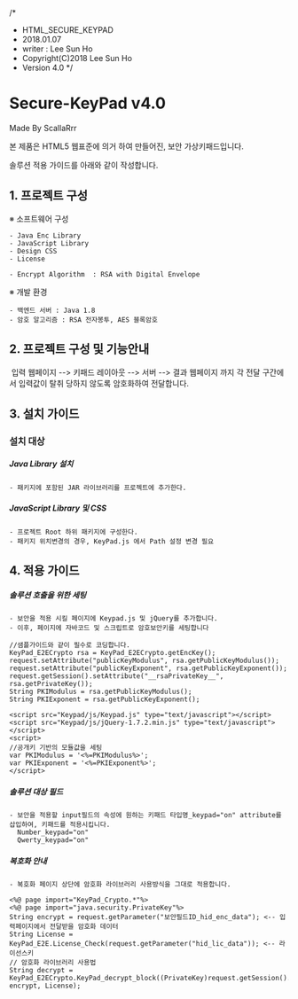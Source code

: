 /*
 * HTML_SECURE_KEYPAD
 * 2018.01.07
 * writer : Lee Sun Ho
 * Copyright(C)2018 Lee Sun Ho
 * Version 4.0
 */
   
# Secure-KeyPad v4.0
Made By ScallaRrr

본 제품은 HTML5 웹표준에 의거 하여 만들어진, 보안 가상키패드입니다.

솔루션 적용 가이드를 아래와 같이 작성합니다.

## 1. 프로젝트 구성

※ 소프트웨어 구성

    - Java Enc Library
    - JavaScript Library
    - Design CSS
    - License
       
    - Encrypt Algorithm  : RSA with Digital Envelope
     
※ 개발 환경

    - 백엔드 서버 : Java 1.8
    - 암호 알고리즘 : RSA 전자봉투, AES 블록암호

## 2. 프로젝트 구성 및 기능안내

<img src = ""/>
입력 웹페이지 --> 키패드 레이아웃 --> 서버 --> 결과 웹페이지 까지 각 전달 구간에서 입력값이 탈취 당하지 않도록 암호화하여 전달합니다.

## 3. 설치 가이드 

  ### 설치 대상

  ##### Java Library 설치 
  
    - 패키지에 포함된 JAR 라이브러리를 프로젝트에 추가한다.
    
  ##### JavaScript Library 및 CSS 
  
    - 프로젝트 Root 하위 패키지에 구성한다.
    - 패키지 위치변경의 경우, KeyPad.js 에서 Path 설정 변경 필요  

## 4. 적용 가이드

  ##### 솔루션 호출을 위한 세팅
  
    - 보안을 적용 시킬 페이지에 Keypad.js 및 jQuery를 추가합니다.
    - 이후, 페이지에 자바코드 및 스크립트로 암호보안키를 세팅합니다
    
    //샘플가이드와 같이 필수로 코딩합니다.
    KeyPad_E2ECrypto rsa = KeyPad_E2ECrypto.getEncKey();
    request.setAttribute("publicKeyModulus", rsa.getPublicKeyModulus());
    request.setAttribute("publicKeyExponent", rsa.getPublicKeyExponent());
    request.getSession().setAttribute("__rsaPrivateKey__", rsa.getPrivateKey()); 
    String PKIModulus = rsa.getPublicKeyModulus();
    String PKIExponent = rsa.getPublicKeyExponent();
    
    <script src="Keypad/js/Keypad.js" type="text/javascript"></script>
    <script src="Keypad/js/jQuery-1.7.2.min.js" type="text/javascript"></script>
    <script>
    //공개키 기반의 모듈값을 세팅
    var PKIModulus = '<%=PKIModulus%>';
    var PKIExponent = '<%=PKIExponent%>';
    </script>
    
  ##### 솔루션 대상 필드 
   
    - 보안을 적용할 input필드의 속성에 원하는 키패드 타입명_keypad="on" attribute를 삽입하여, 키패드를 적용시킵니다.
      Number_keypad="on"
      Qwerty_keypad="on"
    
  ##### 복호화 안내
  
    - 복호화 페이지 상단에 암호화 라이브러리 사용방식을 그대로 적용합니다.
    
    <%@ page import="KeyPad_Crypto.*"%>
    <%@ page import="java.security.PrivateKey"%>
    String encrypt = request.getParameter("보안필드ID_hid_enc_data"); <-- 입력페이지에서 전달받을 암호화 데이터
    String License = KeyPad_E2E.License_Check(request.getParameter("hid_lic_data")); <-- 라이선스키
    // 암호화 라이브러리 사용법
    String decrypt = KeyPad_E2ECrypto.KeyPad_decrypt_block((PrivateKey)request.getSession().getAttribute("__rsaPrivateKey__"), encrypt, License);

